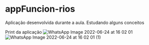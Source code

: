 # appFuncion-rios
Aplicação desenvolvida durante a aula. Estudando alguns conceitos

Print da aplicação
![WhatsApp Image 2022-06-24 at 16 02 01](https://user-images.githubusercontent.com/56377044/175649210-e841d9df-738d-4b03-bfb8-ed2bcfd003f3.jpeg)
![WhatsApp Image 2022-06-24 at 16 02 01 (1)](https://user-images.githubusercontent.com/56377044/175649065-f01b009e-2472-4f74-b8a4-45d6fa85e658.jpeg)

